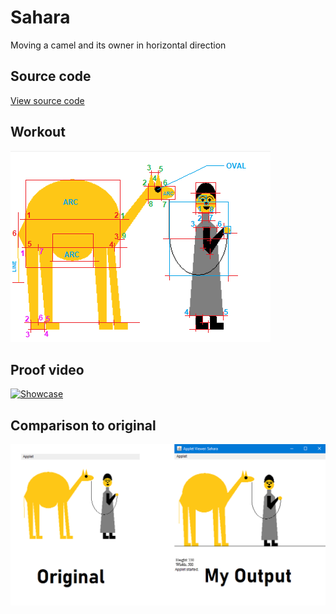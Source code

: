 # Sahara
Moving a camel and its owner in horizontal direction

## Source code
[View source code](https://github.com/elmoiv/Graphics-300/blob/main/Sahara/Sahara.java)
## Workout
![](https://github.com/elmoiv/Graphics-300/blob/main/Sahara/Workout.png?raw=true)
## Proof video
[![Showcase](https://j.gifs.com/vlP1E5.gif)](https://youtu.be/ZR-CMsjFJkE)

## Comparison to original
![](https://github.com/elmoiv/Graphics-300/blob/main/Sahara/Comparison.png?raw=true)
